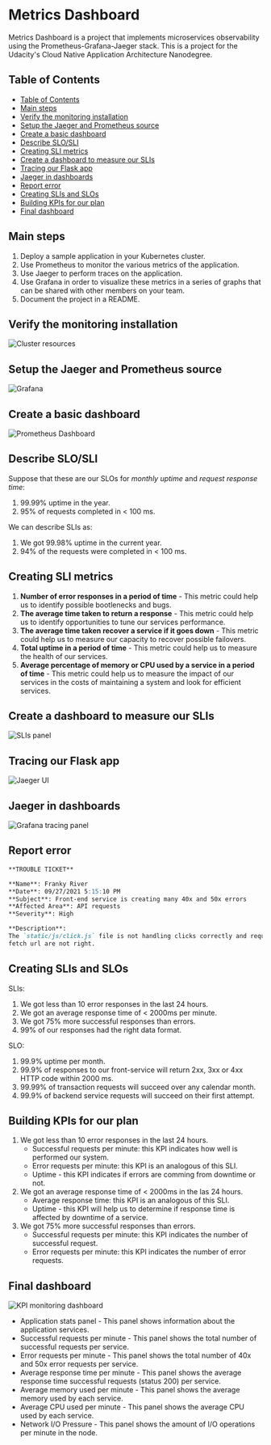 # Metrics Dashboard

Metrics Dashboard is a project that implements microservices observability using the Prometheus-Grafana-Jaeger stack. This is a project for the Udacity's Cloud Native Application Architecture Nanodegree.

## Table of Contents

+ [Table of Contents](#table-of-contents)
+ [Main steps](#main-steps)
+ [Verify the monitoring installation](#verify-the-monitoring-installation)
+ [Setup the Jaeger and Prometheus source](#setup-the-jaeger-and-prometheus-source)
+ [Create a basic dashboard](#create-a-basic-dashboard)
+ [Describe SLO/SLI](#describe-slosli)
+ [Creating SLI metrics](#creating-sli-metrics)
+ [Create a dashboard to measure our SLIs](#create-a-dashboard-to-measure-our-slis)
+ [Tracing our Flask app](#tracing-our-flask-app)
+ [Jaeger in dashboards](#jaeger-in-dashboards)
+ [Report error](#report-error)
+ [Creating SLIs and SLOs](#creating-slis-and-slos)
+ [Building KPIs for our plan](#building-kpis-for-our-plan)
+ [Final dashboard](#final-dashboard)

## Main steps

1. Deploy a sample application in your Kubernetes cluster.
2. Use Prometheus to monitor the various metrics of the application.
3. Use Jaeger to perform traces on the application.
4. Use Grafana in order to visualize these metrics in a series of graphs that can be shared with other members on your team.
5. Document the project in a README.

## Verify the monitoring installation

![Cluster resources](./docs/images/monitoringInstallation.png)

## Setup the Jaeger and Prometheus source

![Grafana](./docs/images/grafana.png)

## Create a basic dashboard

![Prometheus Dashboard](./docs/images/prometheusDashboard.png)

## Describe SLO/SLI

Suppose that these are our SLOs for *monthly uptime* and *request response time*:
1. 99.99% uptime in the year.
2. 95% of requests completed in < 100 ms.

We can describe SLIs as:
1. We got 99.98% uptime in the current year.
2. 94% of the requests were completed in < 100 ms.

## Creating SLI metrics

1. **Number of error responses in a period of time** - This metric could help us to identify possible bootlenecks and bugs.
2. **The average time taken to return a response** - This metric could help us to identify opportunities to tune our services performance.
3. **The average time taken recover a service if it goes down** - This metric could help us to measure our capacity to recover possible failovers.
4. **Total uptime in a period of time** - This metric could help us to measure the health of our services.
5. **Average percentage of memory or CPU used by a service in a period of time** - This metric could help us to measure the impact of our services in the costs of maintaining a system and look for efficient services.

## Create a dashboard to measure our SLIs

![SLIs panel](./docs/images/sliPanel.png)

## Tracing our Flask app

![Jaeger UI](./docs/images/backendTracing.png)

## Jaeger in dashboards

![Grafana tracing panel](./docs/images/tracingPanel.png)

## Report error

```markdown
**TROUBLE TICKET**

**Name**: Franky River
**Date**: 09/27/2021 5:15:10 PM
**Subject**: Front-end service is creating many 40x and 50x errors
**Affected Area**: API requests
**Severity**: High

**Description**:
The `static/js/click.js` file is not handling clicks correctly and requests can not be processed because the
fetch url are not right.
```

## Creating SLIs and SLOs

SLIs:
1. We got less than 10 error responses in the last 24 hours.
2. We got an average response time of < 2000ms per minute.
3. We got 75% more successful responses than errors.
4. 99% of our responses had the right data format.

SLO:
1. 99.9% uptime per month.
2. 99.9% of responses to our front-service will return 2xx, 3xx or 4xx HTTP code within 2000 ms.
3. 99.99% of transaction requests will succeed over any calendar month.
4. 99.9% of backend service requests will succeed on their first attempt.

## Building KPIs for our plan

1. We got less than 10 error responses in the last 24 hours.
    + Successful requests per minute:  this KPI indicates how well is performed our system.
    + Error requests per minute: this KPI is an analogous of this SLI.
    + Uptime - this KPI indicates if errors are comming from downtime or not.
2. We got an average response time of < 2000ms in the las 24 hours.
    + Average response time:  this KPI is an analogous of this SLI.
    + Uptime - this KPI will help us to determine if response time is affected by downtime of a service.
3. We got 75% more successful responses than errors.
    + Successful requests per minute:  this KPI indicates the number of successful request.
    + Error requests per minute: this KPI indicates the number of error requests.

## Final dashboard

![KPI monitoring dashboard](./docs/images/finalDashboard.png)

+ Application stats panel - This panel shows information about the application services.
+ Successful requests per minute - This panel shows the total number of successful requests per service.
+ Error requests per minute - This panel shows the total number of 40x and 50x error requests per service.
+ Average response time per minute - This panel shows the average response time successful requests (status 200) per service.
+ Average memory used per minute - This panel shows the average memory used by each service.
+ Average CPU used per minute - This panel shows the average CPU used by each service.
+ Network I/O Pressure - This panel shows the amount of I/O operations per minute in the node.
